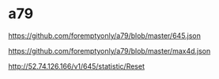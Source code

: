 # a79
https://github.com/foremptyonly/a79/blob/master/645.json

https://github.com/foremptyonly/a79/blob/master/max4d.json

http://52.74.126.166/v1/645/statistic/Reset

